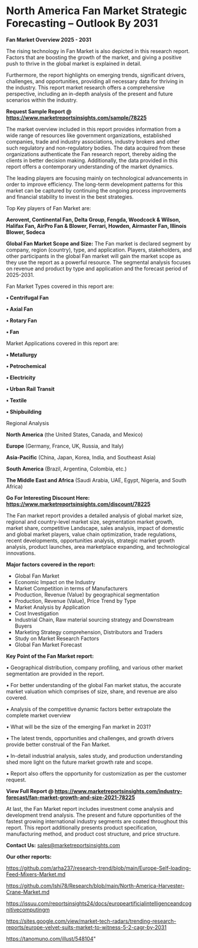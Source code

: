 # North America Fan Market Strategic Forecasting – Outlook By 2031

<Strong> Fan Market Overview 2025 - 2031</strong>

The rising technology in Fan Market is also depicted in this research report. Factors that are boosting the growth of the market, and giving a positive push to thrive in the global market is explained in detail.

Furthermore, the report highlights on emerging trends, significant drivers, challenges, and opportunities, providing all necessary data for thriving in the industry. This report market research offers a comprehensive perspective, including an in-depth analysis of the present and future scenarios within the industry.

<strong>Request Sample Report @ <a href=https://www.marketreportsinsights.com/sample/78225>https://www.marketreportsinsights.com/sample/78225</a></strong>

The market overview included in this report provides information from a wide range of resources like government organizations, established companies, trade and industry associations, industry brokers and other such regulatory and non-regulatory bodies. The data acquired from these organizations authenticate the Fan research report, thereby aiding the clients in better decision making. Additionally, the data provided in this report offers a contemporary understanding of the market dynamics.

The leading players are focusing mainly on technological advancements in order to improve efficiency. The long-term development patterns for this market can be captured by continuing the ongoing process improvements and financial stability to invest in the best strategies.

Top Key players of Fan Market are:

<strong>Aerovent, Continental Fan, Delta Group, Fengda, Woodcock & Wilson, Halifax Fan, AirPro Fan & Blower, Ferrari, Howden, Airmaster Fan, Illinois Blower, Sodeca</strong>

<strong><b>Global Fan Market Scope and Size:</b></strong>
The Fan market is declared segment by company, region (country), type, and application. Players, stakeholders, and other participants in the global Fan market will gain the market scope as they use the report as a powerful resource. The segmental analysis focuses on revenue and product by type and application and the forecast period of 2025-2031.

Fan Market Types covered in this report are:

<strong>• Centrifugal Fan

• Axial Fan

• Rotary Fan

• Fan</strong>

Market Applications covered in this report are:

<strong>• Metallurgy

• Petrochemical

• Electricity

• Urban Rail Transit

• Textile

• Shipbuilding</strong> 

Regional Analysis

<strong>North America</strong> (the United States, Canada, and Mexico)

<strong>Europe</strong> (Germany, France, UK, Russia, and Italy)

<strong>Asia-Pacific</strong> (China, Japan, Korea, India, and Southeast Asia)

<strong>South America</strong> (Brazil, Argentina, Colombia, etc.)

<strong>The Middle East and Africa</strong> (Saudi Arabia, UAE, Egypt, Nigeria, and South Africa)

<strong>Go For Interesting Discount Here: <a href=https://www.marketreportsinsights.com/discount/78225>https://www.marketreportsinsights.com/discount/78225</a></strong>

The Fan market report provides a detailed analysis of global market size, regional and country-level market size, segmentation market growth, market share, competitive Landscape, sales analysis, impact of domestic and global market players, value chain optimization, trade regulations, recent developments, opportunities analysis, strategic market growth analysis, product launches, area marketplace expanding, and technological innovations.

<strong><b>Major factors covered in the report:</b></strong>
<ul>
  <li>Global Fan Market </li>
  <li>Economic Impact on the Industry</li>
  <li>Market Competition in terms of Manufacturers</li>
  <li>Production, Revenue (Value) by geographical segmentation</li>
  <li>Production, Revenue (Value), Price Trend by Type</li>
  <li>Market Analysis by Application</li>
  <li>Cost Investigation</li>
  <li>Industrial Chain, Raw material sourcing strategy and Downstream Buyers</li>
  <li>Marketing Strategy comprehension, Distributors and Traders</li>
  <li>Study on Market Research Factors</li>
  <li>Global Fan Market Forecast</li>
</ul>

<strong><b>Key Point of the Fan Market report:</b></strong>

• Geographical distribution, company profiling, and various other market segmentation are provided in the report.

• For better understanding of the global Fan market status, the accurate market valuation which comprises of size, share, and revenue are also covered.

• Analysis of the competitive dynamic factors better extrapolate the complete market overview

• What will be the size of the emerging Fan market in 2031?

• The latest trends, opportunities and challenges, and growth drivers provide better construal of the Fan Market.

• In-detail industrial analysis, sales study, and production understanding shed more light on the future market growth rate and scope.

• Report also offers the opportunity for customization as per the customer request.

<strong><b>View Full Report @ <a href=https://www.marketreportsinsights.com/industry-forecast/fan-market-growth-and-size-2021-78225>https://www.marketreportsinsights.com/industry-forecast/fan-market-growth-and-size-2021-78225</a></b></strong>


At last, the Fan Market report includes investment come analysis and development trend analysis. The present and future opportunities of the fastest growing international industry segments are coated throughout this report. This report additionally presents product specification, manufacturing method, and product cost structure, and price structure.

<strong>Contact Us:</strong>
sales@marketreportsinsights.com

<strong>Our other reports:</strong>

<a href=https://github.com/arha237/research-trend/blob/main/Europe-Self-loading-Feed-Mixers-Market.md>https://github.com/arha237/research-trend/blob/main/Europe-Self-loading-Feed-Mixers-Market.md</a>

<a href=https://github.com/Ishi78/Research/blob/main/North-America-Harvester-Crane-Market.md>https://github.com/Ishi78/Research/blob/main/North-America-Harvester-Crane-Market.md</a>

<a href=https://issuu.com/reportsinsights24/docs/europeartificialintelligenceandcognitivecomputingm>https://issuu.com/reportsinsights24/docs/europeartificialintelligenceandcognitivecomputingm</a>

<a href=https://sites.google.com/view/market-tech-radars/trending-research-reports/europe-velvet-suits-market-to-witness-5-2-cagr-by-2031>https://sites.google.com/view/market-tech-radars/trending-research-reports/europe-velvet-suits-market-to-witness-5-2-cagr-by-2031</a>

<a href=https://tanomuno.com/illust/548104>https://tanomuno.com/illust/548104</a>"
